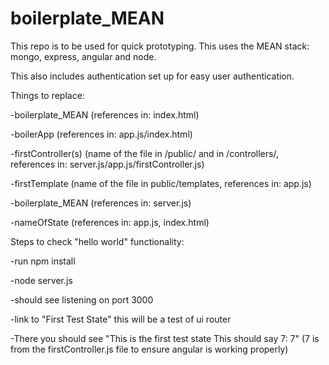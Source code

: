 # boilerplate_MEAN

This repo is to be used for quick prototyping. This uses the MEAN stack: mongo, express, angular and node.

This also includes authentication set up for easy user authentication.


Things to replace:

-boilerplate_MEAN (references in: index.html)

-boilerApp (references in: app.js/index.html)

-firstController(s) (name of the file in /public/ and in /controllers/, references in: server.js/app.js/firstController.js)

-firstTemplate (name of the file in public/templates, references in: app.js)

-boilerplate_MEAN (references in: server.js)

-nameOfState (references in: app.js, index.html)

Steps to check "hello world" functionality:

-run npm install

-node server.js

-should see listening on port 3000

-link to "First Test State" this will be a test of ui router

-There you should see "This is the first test state This should say 7: 7" (7 is from the firstController.js file to ensure angular is working properly)
